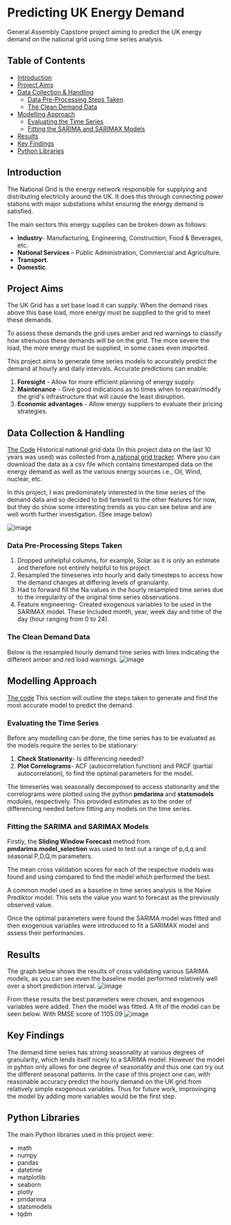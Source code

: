 # Predicting UK Energy Demand
General Assembly Capstone project aiming to predict the UK energy demand on the national grid using time series analysis.

## Table of Contents
* [Introduction](#introduction)
* [Project Aims](#project-aims)
* [Data Collection & Handling](#data-collection--handling)
   * [Data Pre-Processing Steps Taken](#data-pre-processing-steps-taken)
   * [The Clean Demand Data](#the-clean-demand-data)    
* [Modelling Approach](#modelling-approach)
   * [Evaluating the Time Series](#evaluating-the-time-series)
   * [Fitting the SARIMA and SARIMAX Models](#fitting-the-sarima-and-sarimax-models)
* [Results](#results) 
* [Key Findings](#key-findings)
* [Python Libraries](#python-libraries) 


## Introduction 
The National Grid is the energy network responsible for supplying and distributing electricity around the UK. It does this through connecting power stations with major substations whilst ensuring the energy demand is satisfied. 

The main sectors this energy supplies can be broken  down as follows:
* **Industry**- Manufacturing, Engineering, Construction, Food & Beverages, etc. 
* **National Services** – Public Administration, Commercial and Agriculture. 
* **Transport**.
* **Domestic**. 

   
## Project Aims
The UK Grid has a set base load it can supply. When the demand rises above this base load, more energy must be supplied to the grid to meet these demands. 
   
To assess these demands the grid uses amber and red warnings to classify how strenuous these demands will be on the grid. The more severe the load, the more energy must be supplied, in some cases even imported. 

This project aims to generate time series models to accurately predict the demand at hourly and daily intervals. 
Accurate predictions can enable: 
   1) **Foresight** - Allow for more efficient planning of energy supply. 
   2) **Maintenance** - Give good indications as to times when to repair/modify the grid's infrastructure that                           will cause the least disruption. 
   3) **Economic advantages** - Allow energy suppliers to evaluate their pricing strategies.  
 

## Data Collection & Handling
[The Code](UK_Energy_Demand.ipynb)
Historical national grid data (In this project data on the last 10 years was used) was collected from [a national grid tracker](https://www.gridwatch.templar.co.uk/). Where you can download the data as a csv file which contains timestamped data on the energy demand as well as the various energy sources i.e., Oil, Wind, nuclear, etc.

In this project, I was predominately interested in the time series of the demand data and so decided to bid farewell to the other features for now, but they do show some interesting trends as you can see below and are well worth further investigation. (See image below)

![image](https://user-images.githubusercontent.com/74314773/112242472-d6d65400-8c43-11eb-9534-375409dc2943.png)

### Data Pre-Processing Steps Taken
1) Dropped unhelpful columns, for example, Solar as it is only an estimate and therefore not entirely helpful to his project.
2) Resampled the timeseries into hourly and daily timesteps to access how the demand changes at differing levels of granularity.  
3) Had to forward fill the Na values in the hourly resampled time series due to the irregularity of the original time series observations.
4) Feature engineering- Created exogenous variables to be used in the SARIMAX model. These Included month, year, week day and time of the day (hour ranging from 0 to 24).

### The Clean Demand Data 
Below is the resampled hourly demand time series with lines indicating the different amber and red load warnings. 
![image](https://user-images.githubusercontent.com/74314773/112237613-f0bf6900-8c3a-11eb-89ae-96b3e25d6488.png)

## Modelling Approach
[The code](Demand_Modelling.ipynb)
This section will outline the steps taken to generate and find the most accurate model to predict the demand. 
### Evaluating the Time Series
Before any modelling can be done, the time series has to be evaluated as the models require the series to be stationary: 
1) **Check Stationarity**- Is differencing needed?
2) **Plot Correlograms**- ACF (autocorrelation function) and PACF (partial autocorrelation), to find the optimal parameters for the model. 

The timeseries was seasonally decomposed to access stationarity and the correlograms were plotted using the python **pmdarima** and **statsmodels** modules, respectively. This provided estimates as to the order of differencing needed before fitting any models on the time series. 

### Fitting the SARIMA and SARIMAX Models
Firstly, the **Sliding Window Forecast** method from **pmdarima.model_selection** was used to test out a range of p,d,q and seasonal P,D,Q,m parameters. 

The mean cross validation scores for each of the respective models was found and using compared to find the model which performed the best. 

A common model used as a baseline in time series analysis is the Naïve Prediktor
model. This sets the value you want to forecast as the previously observed value. 

Once the optimal parameters were found the SARIMA model was fitted and then exogenous variables were introduced to fit a SARIMAX model and assess their performances.


## Results 
The graph below shows the results of cross validating various SARIMA models, as you can see even the baseline model performed relatively well over a short prediction interval. 
![image](https://user-images.githubusercontent.com/74314773/112645996-f8e7f600-8e3e-11eb-9eb1-4511564778d9.png)

From these results the best parameters were chosen, and exogenous variables were added. Then the model was fitted. A fit of the model can be seen below. With RMSE score of 1105.09
![image](https://user-images.githubusercontent.com/74314773/112646385-4f553480-8e3f-11eb-801c-c4a88f4bdc48.png)

## Key Findings
The demand time series has strong seasonality at various degrees of granularity, which lends itself nicely to a SARIMA model. However the model in pyhton only allows for one degree of seasonality and thus one can try out the different seasonal patterns. 
In the case of this project one can, with reasonable accuracy predict the hourly demand on the UK grid from relatively simple exogenous variables. Thus for future work, improvinging the model by adding more variables would be the first step. 


## Python Libraries
The main Python libraries used in this project were: 
* math
* numpy
* pandas
* datetime
* matplotlib
* seaborn
* plotly
* pmdarima
* statsmodels
* tqdm 
